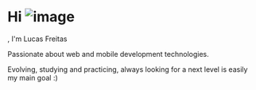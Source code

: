 # Hi ![image](https://user-images.githubusercontent.com/90655096/157142997-1d0ff01b-6912-48d5-a770-6cfb5c71e366.png)
, I'm Lucas Freitas

Passionate about web and mobile development technologies.

Evolving, studying and practicing, always looking for a next level is easily my main goal :)
